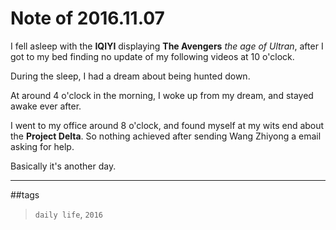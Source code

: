 Note of 2016.11.07
===

I fell asleep with the **IQIYI** displaying **The Avengers** *the age of Ultran*, after I got to my bed finding no update of my following videos at 10 o'clock.

During the sleep, I had a dream about being hunted down.

At around 4 o'clock in the morning, I woke up from my dream, and stayed awake ever after.

I went to my office around 8 o'clock, and found myself at my wits end about the **Project Delta**. So nothing achieved after sending Wang Zhiyong a email asking for help.

Basically it's another day.

---

##tags
> `daily life`, `2016`
